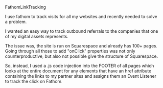 FathomLinkTracking

I use fathom to track visits for all my websites and recently needed to solve a problem. 

I wanted an easy way to track outbound referrals to the companies that one of my digital assets represents. 

The issue was, the site is run on Squarespace and already has 100+ pages. Going through all those to add "onClick" properties was not only counterproductive, but also not possible give the structure of Squarespace. 

So, instead, I used a .js code injection into the FOOTER of all pages which looks at the entire document for any elements that have an href attribute containing the links to my partner sites and assigns them an Event Listener to track the click on Fathom. 
